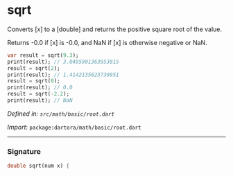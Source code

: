 # sqrt

Converts [x] to a [double] and returns the positive square root of the
value.

Returns -0.0 if [x] is -0.0, and NaN if [x] is otherwise negative or NaN.
```dart
var result = sqrt(9.3);
print(result); // 3.0495901363953815
result = sqrt(2);
print(result); // 1.4142135623730951
result = sqrt(0);
print(result); // 0.0
result = sqrt(-2.2);
print(result); // NaN
```

_Defined in: `src/math/basic/root.dart`_

_Import_: `package:dartora/math/basic/root.dart`


---


### Signature

```dart
double sqrt(num x) {
```
